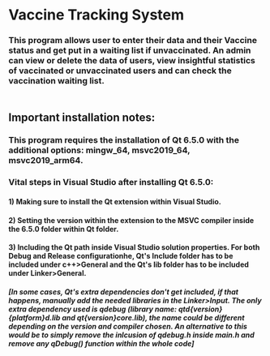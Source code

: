 # Vaccine Tracking System <br>

### This program allows user to enter their data and their Vaccine status and get put in a waiting list if unvaccinated. An admin can view or delete the data of users, view insightful statistics of vaccinated or unvaccinated users and can check the vaccination waiting list. <br> <br>

## Important installation notes: <br>

### This program requires the installation of Qt 6.5.0 with the additional options: mingw_64, msvc2019_64, msvc2019_arm64. <br>

### Vital steps in Visual Studio after installing Qt 6.5.0:
####	1) Making sure to install the Qt extension within Visual Studio.
####	2) Setting the version within the extension to the MSVC compiler inside the 6.5.0 folder within Qt folder.
####	3) Including the Qt path inside Visual Studio solution properties. For both Debug and Release configurationhe, Qt's Include folder has to be included under c++>General and the Qt's lib folder has to be included under Linker>General.
##### [In some cases, Qt's extra dependencies don't get included, if that happens, manually add the needed libraries in the Linker>Input. The only extra dependency used is qdebug (library name: qtd{version}{platform}d.lib and qt{version}core.lib), the name could be different depending on the version and compiler chosen. An alternative to this would be to simply remove the inlcusion of qdebug.h inside main.h and remove any qDebug() function within the whole code]
